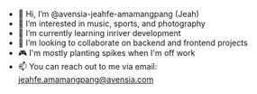 - 👋 Hi, I’m @avensia-jeahfe-amamangpang (Jeah)
- 👀 I’m interested in music, sports, and photography
- 🌱 I’m currently learning inriver development
- 💞️ I’m looking to collaborate on backend and frontend projects
- 🎮 I'm mostly planting spikes when I'm off work
- 📫 You can reach out to me via email: jeahfe.amamangpang@avensia.com 

<!---
avensia-jeahfe-amamangpang/avensia-jeahfe-amamangpang is a ✨ special ✨ repository because its `README.md` (this file) appears on your GitHub profile.
You can click the Preview link to take a look at your changes.
--->
